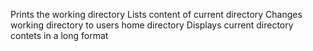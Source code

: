 Prints the working directory
Lists content of current directory
Changes working directory to users home directory
Displays current directory contets in a long format
